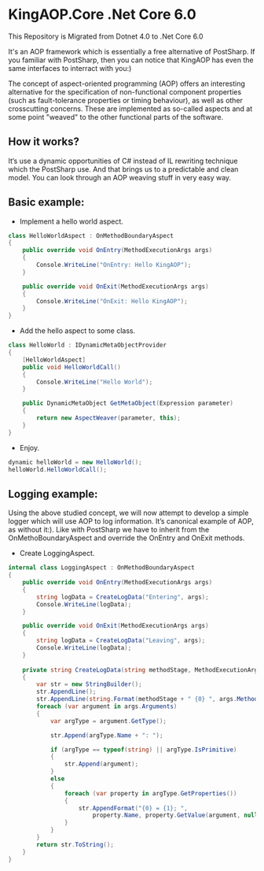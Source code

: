 # KingAOP.Core .Net Core 6.0

This Repository is Migrated from Dotnet 4.0 to .Net Core 6.0

It's an AOP framework which is essentially a free alternative of PostSharp. If you familiar with PostSharp, then you can notice that KingAOP has even the same interfaces to interract with you:)

The concept of aspect-oriented programming (AOP) offers an interesting alternative for the specification of non-functional component properties (such as fault-tolerance properties or timing behaviour), as well as other crosscutting concerns. These are implemented as so-called aspects and at some point "weaved" to the other functional parts of the software.

## How it works?
It‘s use a dynamic opportunities of C# instead of IL rewriting technique which the PostSharp use. And that brings us to a predictable and clean model. You can look through an AOP weaving stuff in very easy way.

## Basic example:
* Implement a hello world aspect.


```csharp
class HelloWorldAspect : OnMethodBoundaryAspect
{
    public override void OnEntry(MethodExecutionArgs args)
    {
        Console.WriteLine("OnEntry: Hello KingAOP");
    }

    public override void OnExit(MethodExecutionArgs args)
    {
        Console.WriteLine("OnExit: Hello KingAOP");
    }
}
```
* Add the hello aspect to some class.

```csharp
class HelloWorld : IDynamicMetaObjectProvider
{
    [HelloWorldAspect]
    public void HelloWorldCall()
    {
        Console.WriteLine("Hello World");
    }

    public DynamicMetaObject GetMetaObject(Expression parameter)
    {
        return new AspectWeaver(parameter, this);
    }
}
```
* Enjoy.

```csharp
dynamic helloWorld = new HelloWorld();
helloWorld.HelloWorldCall();
```
## Logging example:
Using the above studied concept, we will now attempt to develop a simple logger which will use AOP to log information. It’s canonical example of AOP, as without it:). Like with PostSharp we have to inherit from the OnMethoBoundaryAspect and override the OnEntry and OnExit methods.  

* Create LoggingAspect.

```csharp
internal class LoggingAspect : OnMethodBoundaryAspect
{
    public override void OnEntry(MethodExecutionArgs args)
    {
        string logData = CreateLogData("Entering", args);
        Console.WriteLine(logData);
    }

    public override void OnExit(MethodExecutionArgs args)
    {
        string logData = CreateLogData("Leaving", args);
        Console.WriteLine(logData);
    }
    
    private string CreateLogData(string methodStage, MethodExecutionArgs args)
    {
        var str = new StringBuilder();
        str.AppendLine();
        str.AppendLine(string.Format(methodStage + " {0} ", args.Method));
        foreach (var argument in args.Arguments)
        {
            var argType = argument.GetType();

            str.Append(argType.Name + ": ");

            if (argType == typeof(string) || argType.IsPrimitive)
            {
                str.Append(argument);
            }
            else
            {
                foreach (var property in argType.GetProperties())
                {
                    str.AppendFormat("{0} = {1}; ",
                        property.Name, property.GetValue(argument, null));
                }
            }
        }
        return str.ToString();
    }
}
```
